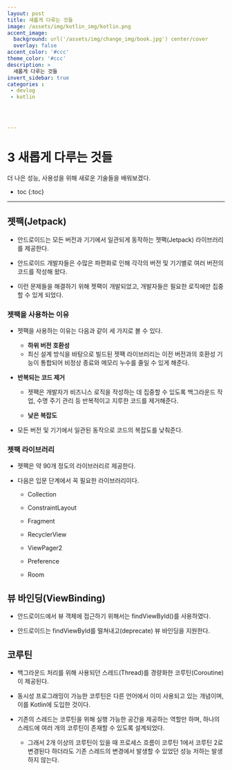 ```yaml
---
layout: post
title: 새롭게 다루는 것들
image: /assets/img/kotlin_img/kotlin.png
accent_image: 
  background: url('/assets/img/change_img/book.jpg') center/cover
  overlay: false
accent_color: '#ccc'
theme_color: '#ccc'
description: >
  새롭게 다루는 것들
invert_sidebar: true
categories :
 - devlog
 - kotlin




---
```


# 3 새롭게 다루는 것들

더 나은 성능, 사용성을 위해 새로운 기술들을 배워보겠다.

* toc
{:toc}




****

## 젯팩(Jetpack)

- 안드로이드는 모든 버전과 기기에서 일관되게 동작하는 젯팩(Jetpack) 라이브러리를 제공한다.

- 안드로이드 개발자들은 수많은 파편화로 인해 각각의 버전 및 기기별로 여러 버전의 코드를 작성해 왔다.

- 이런 문제들을 해결하기 위해 젯팩이 개발되었고, 개발자들은 필요한 로직에만 집중할 수 있게 되었다.

### 젯팩을 사용하는 이유

- 젯팩을 사용하는 이유는 다음과 같이 세 가지로 볼 수 있다.

  - **하위 버전 호환성**
  - 최신 설계 방식을 바탕으로 빌드된 젯팩 라이브러리는 이전 버전과의 호환성 기능이 통합되어 비정상 종료와 메모리 누수를 줄일 수 있게 해준다.
    
- **반복되는 코드 제거**
    - 젯팩은 개발자가 비즈니스 로직을 작성하는 데 집중할 수 있도록 백그라운드 작업, 수명 주기 관리 등 반복적이고 지루한 코드를 제거해준다.
  
  - **낮은 복잡도**
- 모든 버전 및 기기에서 일관된 동작으로 코드의 복잡도를 낮춰준다.

### 젯팩 라이브러리

- 젯팩은 약 90개 정도의 라이브러리르 제공한다.

- 다음은 입문 단계에서 꼭 필요한 라이브러리이다.

  - Collection

  - ConstraintLayout

  - Fragment

  - RecyclerView

  - ViewPager2

  - Preference

  - Room

## 뷰 바인딩(ViewBinding)

- 안드로이드에서 뷰 객체에 접근하기 위해서는 findViewById()를 사용하였다.

- 안드로이드는 findViewById를 떨쳐내고(deprecate) 뷰 바인딩을 지원한다.

## 코루틴

- 백그라운드 처리를 위해 사용되던 스레드(Thread)를 경량화한 코루틴(Coroutine)이 제공된다.

- 동시성 프로그래밍이 가능한 코루틴은 다른 언어에서 이미 사용되고 있는 개념이며, 이를 Kotlin에 도입한 것이다.

- 기존의 스레드는 코루틴을 위해 실행 가능한 공간을 제공하는 역할만 하며, 하나의 스레드에 여러 개의 코루틴이 존재할 수 있도록 설계되었다.

  - 그래서 2개 이상의 코루틴이 있을 때 프로세스 흐름이 코루틴 1에서 코루틴 2로 변경된다 하더라도 기존 스레드의 변경에서 발생할 수 있었던 성능 저하는 발생하지 않는다.
